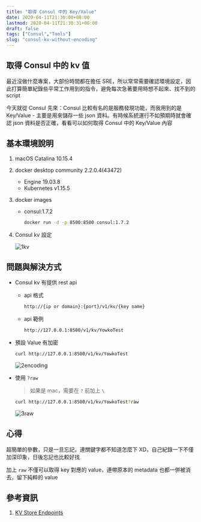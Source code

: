 ```yaml
---
title: "取得 Consul 中的 Key/Value"
date: 2020-04-11T21:30:00+08:00
lastmod: 2020-04-11T21:30:31+08:00
draft: false
tags: ["Consul","Tools"]
slug: "consul-kv-without-encoding"
---
```


## 取得 Consul 中的 kv 值

最近沒做什麼專案，大部份時間都在擔任 SRE，所以常常需要確認環境設定，因此打算簡單紀錄些平常工作用到的指令，避免每次急著要用時想不起來、找不到的 script

今天就從 Consul 先來：Consul 比較有名的是服務發現功能，而我用到的是 Key/Value - 主要是用來儲存一些 json 資料。有時候系統運行不如預期時就會確認 json 資料是否正確，看看可以如何取得 Consul 中的 Key/Value 內容

## 基本環境說明

1. macOS Catalina 10.15.4
2. docker desktop community 2.2.0.4(43472)

    - Engine 19.03.8
    - Kubernetes v1.15.5
3. docker images

   - consul:1.7.2

        ```bash
        docker run -d -p 8500:8500 consul:1.7.2
        ```

4. Consul kv 設定

    ![1kv](https://user-images.githubusercontent.com/3851540/79047518-a1f70a00-7c49-11ea-9402-bc298b1e7d41.png)

## 問題與解決方式

- Consul kv 有提供 rest api

    - api 格式

        ```txt
        http://{ip or domain}:{port}/v1/kv/{key name}
        ```

    - api 範例

        ```txt
        http://127.0.0.1:8500/v1/kv/YowkoTest
        ```

- 預設 Value 有加密

    ```bash
    curl http://127.0.0.1:8500/v1/kv/YowkoTest
    ```

    ![2encoding](https://user-images.githubusercontent.com/3851540/79047520-a4f1fa80-7c49-11ea-884d-777e4145a112.png)

- 使用 `?raw`

    > 如果是 mac，需要在 `?` 前加上 `\`

    ```bash
    curl http://127.0.0.1:8500/v1/kv/YowkoTest?raw
    ```

    ![3raw](https://user-images.githubusercontent.com/3851540/79047522-a6232780-7c49-11ea-8ac7-60d44461bed8.png)

## 心得

超簡單的參數，只是一旦忘記，連關鍵字都不知道怎麼下 XD，自己紀錄一下不僅加深印象，日後忘記也比較好找

加上 `raw` 不僅可以取得 key 對應的 value，連帶原本的 metadata 也都一併被消去，留下純粹的 value

## 參考資訊

1. [KV Store Endpoints](https://www.consul.io/api/kv.html)

